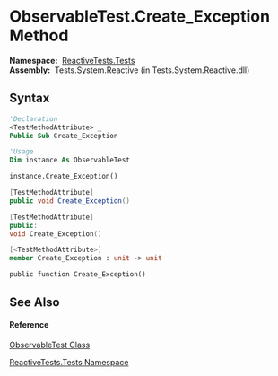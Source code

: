 # ObservableTest.Create\_Exception Method

**Namespace:**  [ReactiveTests.Tests](ReactiveTests.Tests\ReactiveTests.Tests.md)  
**Assembly:**  Tests.System.Reactive (in Tests.System.Reactive.dll)

## Syntax

```vb
'Declaration
<TestMethodAttribute> _
Public Sub Create_Exception
```

```vb
'Usage
Dim instance As ObservableTest

instance.Create_Exception()
```

```csharp
[TestMethodAttribute]
public void Create_Exception()
```

```c++
[TestMethodAttribute]
public:
void Create_Exception()
```

```fsharp
[<TestMethodAttribute>]
member Create_Exception : unit -> unit 
```

```jscript
public function Create_Exception()
```

## See Also

#### Reference

[ObservableTest Class](ObservableTest\ObservableTest.md)

[ReactiveTests.Tests Namespace](ReactiveTests.Tests\ReactiveTests.Tests.md)




